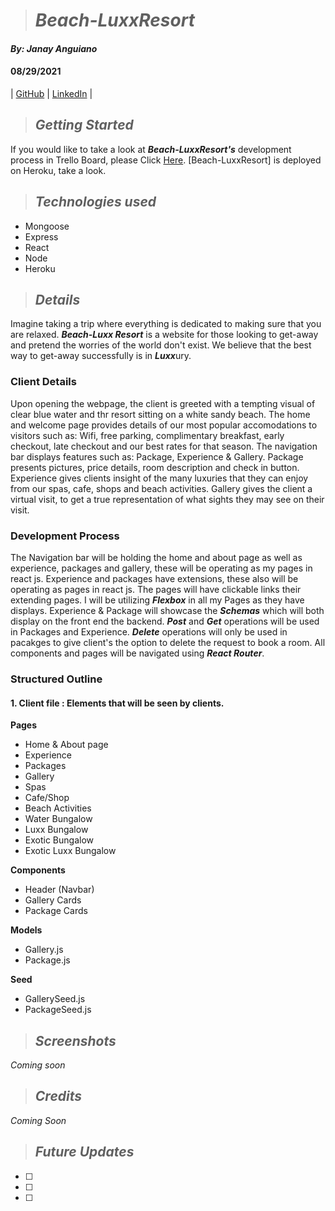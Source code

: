 ># ***Beach-LuxxResort***

#### *By: Janay Anguiano*

#### 08/29/2021

| [GitHub](https://github.com/Jangui92) | [LinkedIn](https://www.linkedin.com/in/janay-anguiano-778717215/) |


>## *Getting Started*
If you would like to take a look at ***Beach-LuxxResort's*** development process in Trello Board, please Click [Here](https://trello.com/b/yx2LuSLt/beach-resort). [Beach-LuxxResort] is deployed on Heroku, take a look.


> ## *Technologies used*
- Mongoose
- Express
- React
- Node
- Heroku


>## *Details* 
Imagine taking a trip where everything is dedicated to making sure that you are relaxed. ***Beach-Luxx Resort*** is a website for those looking to get-away and pretend the worries of the world don't exist. We believe that the best way to get-away successfully is in ***Luxx***ury. 
### Client Details
Upon opening the webpage, the client is greeted with a tempting visual of clear blue water and thr resort sitting on a white sandy beach. The home and welcome page provides details of our most popular accomodations to visitors such as: Wifi, free parking, complimentary breakfast, early checkout, late checkout and our best rates for that season. The navigation bar displays features such as: Package, Experience & Gallery. Package presents pictures, price details, room description and check in button. Experience gives clients insight of the many luxuries that they can enjoy from our spas, cafe, shops and beach activities. Gallery gives the client a virtual visit, to get a true representation of what sights they may see on their visit.


### Development Process
The Navigation bar will be holding the home and about page as well as experience, packages and gallery, these will be operating as my pages in react js. Experience and packages have extensions, these also will be operating as pages in react js. The pages will have clickable links their extending pages. I will be utilizing ***Flexbox*** in all my Pages as they have displays. Experience & Package will showcase the ***Schemas*** which will both display on the front end the backend. ***Post*** and ***Get*** operations will be used in Packages and Experience. ***Delete*** operations will only be used in pacakges to give client's the option to delete the request to book a room. All components and pages will be navigated using ***React Router***.

### Structured Outline
#### 1. **Client file** : Elements that will be seen by clients. 
**Pages**
- Home & About page
- Experience
- Packages
- Gallery
- Spas
- Cafe/Shop
- Beach Activities
- Water Bungalow
- Luxx Bungalow
- Exotic Bungalow
- Exotic Luxx Bungalow

**Components**

- Header (Navbar)
- Gallery Cards
- Package Cards

**Models**
- Gallery.js
- Package.js

**Seed**
- GallerySeed.js
- PackageSeed.js

>## *Screenshots*
*Coming soon*


>## *Credits*
*Coming Soon*

>## *Future Updates*
- [ ] 
- [ ] 
- [ ]
